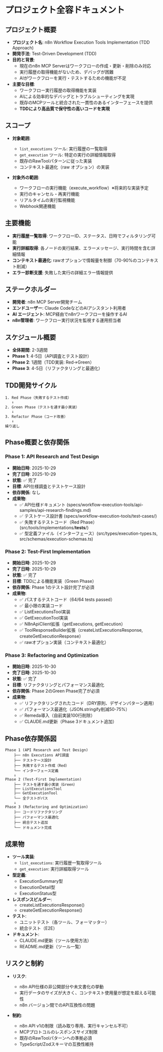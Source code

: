 # プロジェクト全容ドキュメント

## プロジェクト概要
- **プロジェクト名**: n8n Workflow Execution Tools Implementation (TDD Approach)
- **開発手法**: Test-Driven Development (TDD)
- **目的と背景**:
  - 現在のn8n MCP Serverはワークフローの作成・更新・削除のみ対応
  - 実行履歴の取得機能がないため、デバッグが困難
  - AIがワークフローを実行・テストするための機能が不足
- **主要な目標**:
  - ワークフロー実行履歴の取得機能を実装
  - AIによる効率的なデバッグとトラブルシューティングを実現
  - 既存のMCPツールと統合された一貫性のあるインターフェースを提供
  - **TDDにより高品質で保守性の高いコードを実現**

## スコープ
- **対象範囲**:
  - `list_executions` ツール: 実行履歴の一覧取得
  - `get_execution` ツール: 特定の実行の詳細情報取得
  - 既存のRawToolパターンに従った実装
  - コンテキスト最適化（raw オプション）の実装

- **対象外の範囲**:
  - ワークフローの実行機能（execute_workflow）※将来的な実装予定
  - 実行のキャンセル・再実行機能
  - リアルタイムの実行監視機能
  - Webhook関連機能

## 主要機能
- **実行履歴一覧取得**: ワークフローID、ステータス、日時でフィルタリング可能
- **実行詳細取得**: 各ノードの実行結果、エラーメッセージ、実行時間を含む詳細情報
- **コンテキスト最適化**: rawオプションで情報量を制御（70-90%のコンテキスト削減）
- **エラー診断支援**: 失敗した実行の詳細エラー情報提供

## ステークホルダー
- **開発者**: n8n MCP Server開発チーム
- **エンドユーザー**: Claude CodeなどのAIアシスタント利用者
- **AI エージェント**: MCP経由でn8nワークフローを操作するAI
- **n8n管理者**: ワークフロー実行状況を監視する運用担当者

## スケジュール概要
- **全体期間**: 2-3週間
- **Phase 1**: 4-5日（API調査とテスト設計）
- **Phase 2**: 1週間（TDD実装: Red→Green）
- **Phase 3**: 4-5日（リファクタリングと最適化）

## TDD開発サイクル
```
1. Red Phase（失敗するテスト作成）
   ↓
2. Green Phase（テストを通す最小実装）
   ↓
3. Refactor Phase（コード改善）
   ↓
繰り返し
```

## Phase概要と依存関係

### Phase 1: API Research and Test Design
- **開始日時**: 2025-10-29
- **完了日時**: 2025-10-29
- **状態**: ✅ 完了
- **目標**: API仕様調査とテストケース設計
- **依存関係**: なし
- **成果物**:
  - ✅ API仕様ドキュメント (specs/workflow-execution-tools/api-samples/api-research-findings.md)
  - ✅ テストケース設計書 (specs/workflow-execution-tools/test-cases/)
  - ✅ 失敗するテストコード（Red Phase）(src/tools/implementations/__tests__/)
  - ✅ 型定義ファイル（インターフェース）(src/types/execution-types.ts, src/schemas/execution-schemas.ts)

### Phase 2: Test-First Implementation
- **開始日時**: 2025-10-29
- **完了日時**: 2025-10-29
- **状態**: ✅ 完了
- **目標**: TDDによる機能実装（Green Phase）
- **依存関係**: Phase 1のテスト設計完了が必須
- **成果物**:
  - ✅ パスするテストコード（64/64 tests passed）
  - ✅ 最小限の実装コード
  - ✅ ListExecutionsTool実装
  - ✅ GetExecutionTool実装
  - ✅ N8nApiClient拡張（getExecutions, getExecution）
  - ✅ ToolResponseBuilder拡張（createListExecutionsResponse, createGetExecutionResponse）
  - ✅ rawオプション実装（コンテキスト最適化）

### Phase 3: Refactoring and Optimization
- **開始日時**: 2025-10-30
- **完了日時**: 2025-10-30
- **状態**: ✅ 完了
- **目標**: リファクタリングとパフォーマンス最適化
- **依存関係**: Phase 2のGreen Phase完了が必須
- **成果物**:
  - ✅ リファクタリングされたコード（DRY原則、デザインパターン適用）
  - ✅ パフォーマンス最適化（JSON.stringify削減50-75%）
  - ✅ Remeda導入（自前実装100行削除）
  - ✅ CLAUDE.md更新（Phase 3ドキュメント追加）

## Phase依存関係図
```
Phase 1 (API Research and Test Design)
    ├── n8n Executions API調査
    ├── テストケース設計
    ├── 失敗するテスト作成（Red）
    └── インターフェース定義
    ↓
Phase 2 (Test-First Implementation)
    ├── テストを通す最小実装（Green）
    ├── ListExecutionsTool
    ├── GetExecutionTool
    └── 全テストがパス
    ↓
Phase 3 (Refactoring and Optimization)
    ├── コードリファクタリング
    ├── パフォーマンス最適化
    ├── 統合テスト追加
    └── ドキュメント完成
```

## 成果物
- **ツール実装**:
  - `list_executions`: 実行履歴一覧取得ツール
  - `get_execution`: 実行詳細取得ツール
- **型定義**:
  - ExecutionSummary型
  - ExecutionDetail型
  - ExecutionStatus型
- **レスポンスビルダー**:
  - createListExecutionsResponse()
  - createGetExecutionResponse()
- **テスト**:
  - ユニットテスト（各ツール、フォーマッター）
  - 統合テスト（E2E）
- **ドキュメント**:
  - CLAUDE.md更新（ツール使用方法）
  - README.md更新（ツール一覧）

## リスクと制約
- **リスク**:
  - n8n API仕様の非公開部分や未文書化の挙動
  - 実行データのサイズが大きく、コンテキスト使用量が想定を超える可能性
  - n8n バージョン間でのAPI互換性の問題

- **制約**:
  - n8n API v1の制限（読み取り専用、実行キャンセル不可）
  - MCPプロトコルのレスポンスサイズ制限
  - 既存のRawToolパターンへの準拠必須
  - TypeScript/Zodスキーマの互換性維持
